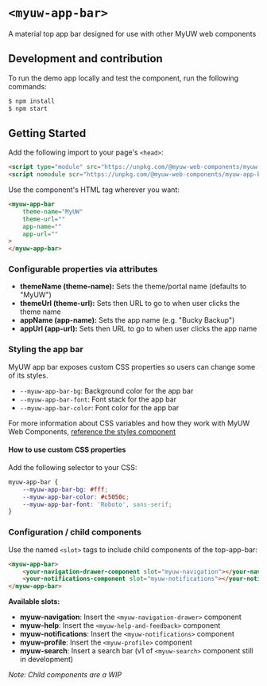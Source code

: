 # `<myuw-app-bar>`

A material top app bar designed for use with other MyUW web components

## Development and contribution

To run the demo app locally and test the component, run the following commands:

```bash
$ npm install
$ npm start
```

## Getting Started

Add the following import to your page's `<head>`:

```html
<script type="module" src="https://unpkg.com/@myuw-web-components/myuw-app-bar@^1?module"></script>
<script nomodule scr="https://unpkg.com/@myuw-web-components/myuw-app-bar@^1"></script>
```

Use the component's HTML tag wherever you want:

```HTML
<myuw-app-bar
    theme-name="MyUW"
    theme-url=""
    app-name=""
    app-url=""
>
</myuw-app-bar>
```

### Configurable properties via attributes

- **themeName (theme-name):** Sets the theme/portal name (defaults to "MyUW")
- **themeUrl (theme-url):** Sets then URL to go to when user clicks the theme name
- **appName (app-name):** Sets the app name (e.g. "Bucky Backup")
- **appUrl (app-url):** Sets then URL to go to when user clicks the app name

### Styling the app bar

MyUW app bar exposes custom CSS properties so users can change some of its styles.

- `--myuw-app-bar-bg`: Background color for the app bar
- `--myuw-app-bar-font`: Font stack for the app bar
- `--myuw-app-bar-color`: Font color for the app bar

For more information about CSS variables and how they work with MyUW Web Components, [reference the styles component](https://github.com/myuw-web-components/myuw-app-styles "reference the styles component")

#### How to use custom CSS properties

Add the following selector to your CSS:

```css
myuw-app-bar {
    --myuw-app-bar-bg: #fff;
    --myuw-app-bar-color: #c5050c;
    --myuw-app-bar-font: 'Roboto', sans-serif;
}
```

### Configuration / child components

Use the named `<slot>` tags to include child components of the top-app-bar:

```html
<myuw-app-bar>
    <your-navigation-drawer-component slot="myuw-navigation"></your-navigation-drawer-component>
    <your-notifications-component slot="myuw-notifications"></your-notifications-component>
</myuw-app-bar>
```

**Available slots:**
- **myuw-navigation**: Insert the `<myuw-navigation-drawer>` component
- **myuw-help**: Insert the `<myuw-help-and-feedback>` component
- **myuw-notifications**:  Insert the `<myuw-notifications>` component
- **myuw-profile**: Insert the `<myuw-profile>` component
- **myuw-search**: Insert a search bar (v1 of `<myuw-search>` component still in development)

*Note: Child components are a WIP*
